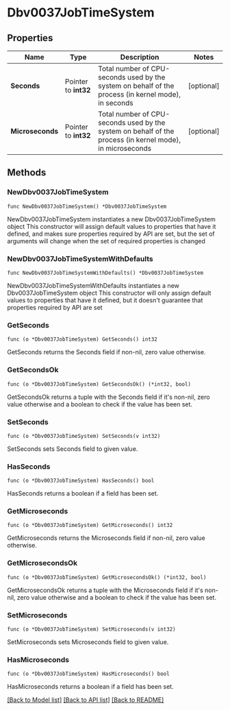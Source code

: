 # Dbv0037JobTimeSystem

## Properties

Name | Type | Description | Notes
------------ | ------------- | ------------- | -------------
**Seconds** | Pointer to **int32** | Total number of CPU-seconds used by the system on behalf of the process (in kernel mode), in seconds | [optional] 
**Microseconds** | Pointer to **int32** | Total number of CPU-seconds used by the system on behalf of the process (in kernel mode), in microseconds | [optional] 

## Methods

### NewDbv0037JobTimeSystem

`func NewDbv0037JobTimeSystem() *Dbv0037JobTimeSystem`

NewDbv0037JobTimeSystem instantiates a new Dbv0037JobTimeSystem object
This constructor will assign default values to properties that have it defined,
and makes sure properties required by API are set, but the set of arguments
will change when the set of required properties is changed

### NewDbv0037JobTimeSystemWithDefaults

`func NewDbv0037JobTimeSystemWithDefaults() *Dbv0037JobTimeSystem`

NewDbv0037JobTimeSystemWithDefaults instantiates a new Dbv0037JobTimeSystem object
This constructor will only assign default values to properties that have it defined,
but it doesn't guarantee that properties required by API are set

### GetSeconds

`func (o *Dbv0037JobTimeSystem) GetSeconds() int32`

GetSeconds returns the Seconds field if non-nil, zero value otherwise.

### GetSecondsOk

`func (o *Dbv0037JobTimeSystem) GetSecondsOk() (*int32, bool)`

GetSecondsOk returns a tuple with the Seconds field if it's non-nil, zero value otherwise
and a boolean to check if the value has been set.

### SetSeconds

`func (o *Dbv0037JobTimeSystem) SetSeconds(v int32)`

SetSeconds sets Seconds field to given value.

### HasSeconds

`func (o *Dbv0037JobTimeSystem) HasSeconds() bool`

HasSeconds returns a boolean if a field has been set.

### GetMicroseconds

`func (o *Dbv0037JobTimeSystem) GetMicroseconds() int32`

GetMicroseconds returns the Microseconds field if non-nil, zero value otherwise.

### GetMicrosecondsOk

`func (o *Dbv0037JobTimeSystem) GetMicrosecondsOk() (*int32, bool)`

GetMicrosecondsOk returns a tuple with the Microseconds field if it's non-nil, zero value otherwise
and a boolean to check if the value has been set.

### SetMicroseconds

`func (o *Dbv0037JobTimeSystem) SetMicroseconds(v int32)`

SetMicroseconds sets Microseconds field to given value.

### HasMicroseconds

`func (o *Dbv0037JobTimeSystem) HasMicroseconds() bool`

HasMicroseconds returns a boolean if a field has been set.


[[Back to Model list]](../README.md#documentation-for-models) [[Back to API list]](../README.md#documentation-for-api-endpoints) [[Back to README]](../README.md)


